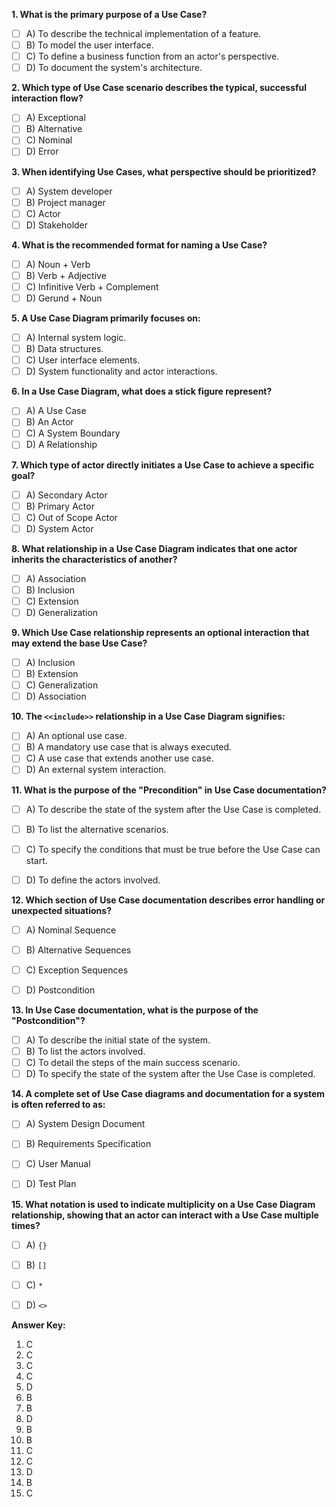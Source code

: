 **1. What is the primary purpose of a Use Case?**
- [ ] A) To describe the technical implementation of a feature.
- [ ] B) To model the user interface.
- [ ] C) To define a business function from an actor's perspective.
- [ ] D) To document the system's architecture.

**2. Which type of Use Case scenario describes the typical, successful interaction flow?**
- [ ] A) Exceptional
- [ ] B) Alternative
- [ ] C) Nominal
- [ ] D) Error

**3. When identifying Use Cases, what perspective should be prioritized?**
- [ ] A) System developer
- [ ] B) Project manager
- [ ] C) Actor
- [ ] D) Stakeholder

**4.  What is the recommended format for naming a Use Case?**
- [ ] A) Noun + Verb 
- [ ] B) Verb + Adjective
- [ ] C) Infinitive Verb + Complement
- [ ] D) Gerund + Noun

**5.  A Use Case Diagram primarily focuses on:**
- [ ] A) Internal system logic.
- [ ] B) Data structures.
- [ ] C) User interface elements.
- [ ] D) System functionality and actor interactions.

**6. In a Use Case Diagram, what does a stick figure represent?**
- [ ] A) A Use Case
- [ ] B) An Actor
- [ ] C) A System Boundary
- [ ] D) A Relationship

**7. Which type of actor directly initiates a Use Case to achieve a specific goal?**
- [ ] A) Secondary Actor
- [ ] B) Primary Actor
- [ ] C) Out of Scope Actor
- [ ] D) System Actor  

**8.  What relationship in a Use Case Diagram indicates that one actor inherits the characteristics of another?**
- [ ] A) Association
- [ ] B) Inclusion
- [ ] C) Extension
- [ ] D) Generalization

**9. Which Use Case relationship represents an optional interaction that may extend the base Use Case?**
- [ ] A) Inclusion
- [ ] B) Extension
- [ ] C) Generalization
- [ ] D) Association

**10. The `<<include>>` relationship in a Use Case Diagram signifies:**
- [ ] A) An optional use case.
- [ ] B) A mandatory use case that is always executed.
- [ ] C) A use case that extends another use case.
- [ ] D) An external system interaction.

**11. What is the purpose of the "Precondition" in Use Case documentation?**
- [ ] A) To describe the state of the system after the Use Case is completed.
- [ ] B) To list the alternative scenarios.
- [ ] C) To specify the conditions that must be true before the Use Case can start.
- [ ] D) To define the actors involved.


**12. Which section of Use Case documentation describes error handling or unexpected situations?**
- [ ] A) Nominal Sequence
- [ ] B) Alternative Sequences
- [ ] C) Exception Sequences
- [ ] D) Postcondition


**13. In Use Case documentation, what is the purpose of the "Postcondition"?**
- [ ] A) To describe the initial state of the system.
- [ ] B) To list the actors involved.
- [ ] C) To detail the steps of the main success scenario.
- [ ] D) To specify the state of the system after the Use Case is completed.

**14. A complete set of Use Case diagrams and documentation for a system is often referred to as:**
   - [ ] A) System Design Document
   - [ ] B) Requirements Specification
   - [ ] C) User Manual
   - [ ] D) Test Plan


**15. What notation is used to indicate multiplicity on a Use Case Diagram relationship, showing that an actor can interact with a Use Case multiple times?**
   - [ ] A)  `{}`
   - [ ] B) `[]`
   - [ ] C) `*`
   - [ ] D) `<>`


**Answer Key:**
1. C
2. C
3. C
4. C
5. D
6. B
7. B
8. D
9. B
10. B
11. C
12. C
13. D
14. B
15. C  
